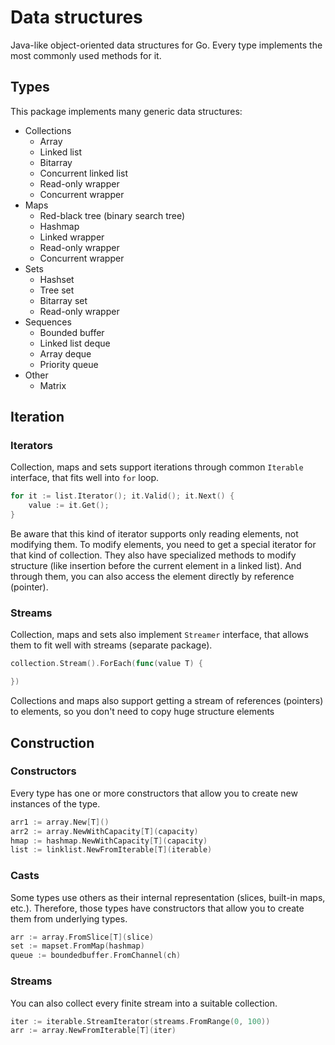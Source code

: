 # Data structures

Java-like object-oriented data structures for Go.
Every type implements the most commonly used methods for it.

## Types
This package implements many generic data structures:
- Collections
	- Array
	- Linked list
	- Bitarray
    - Concurrent linked list
	- Read-only wrapper
	- Concurrent wrapper
- Maps
	- Red-black tree (binary search tree)
	- Hashmap
	- Linked wrapper
	- Read-only wrapper
	- Concurrent wrapper
- Sets
	- Hashset
    - Tree set
    - Bitarray set
	- Read-only wrapper
- Sequences
	- Bounded buffer
    - Linked list deque
    - Array deque
	- Priority queue
- Other
	- Matrix

## Iteration

### Iterators
Collection, maps and sets support iterations through common `Iterable` interface,
that fits well into `for` loop.

```go
for it := list.Iterator(); it.Valid(); it.Next() {
	value := it.Get();
}
```
Be aware that this kind of iterator supports only reading elements, not modifying them.
To modify elements, you need to get a special iterator for that kind of collection.
They also have specialized methods to modify structure (like insertion before the
current element in a linked list).
And through them, you can also access the element directly by reference (pointer).

### Streams
Collection, maps and sets also implement `Streamer` interface, that allows them to
fit well with streams (separate package).

```go
collection.Stream().ForEach(func(value T) {

})
```

Collections and maps also support getting a stream of references (pointers) to elements,
so you don't need to copy huge structure elements

## Construction

### Constructors
Every type has one or more constructors that allow you to create new instances of
the type.

```go
arr1 := array.New[T]()
arr2 := array.NewWithCapacity[T](capacity)
hmap := hashmap.NewWithCapacity[T](capacity)
list := linklist.NewFromIterable[T](iterable)
```

### Casts
Some types use others as their internal representation (slices, built-in maps, etc.).
Therefore, those types have constructors that allow you to create them from underlying types.

```go
arr := array.FromSlice[T](slice)
set := mapset.FromMap(hashmap)
queue := boundedbuffer.FromChannel(ch)
```

### Streams
You can also collect every finite stream into a suitable collection.

```go
iter := iterable.StreamIterator(streams.FromRange(0, 100))
arr := array.NewFromIterable[T](iter)
```